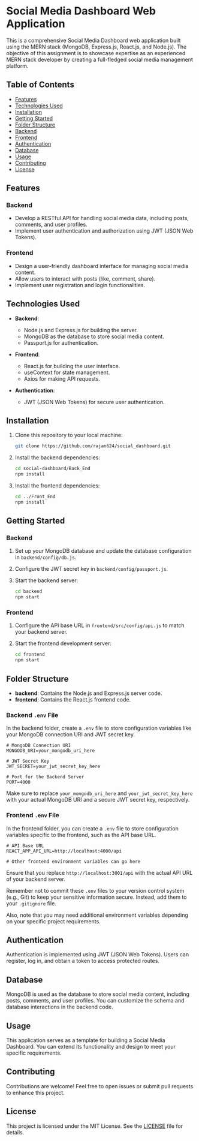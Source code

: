 # Social Media Dashboard Web Application

This is a comprehensive Social Media Dashboard web application built using the MERN stack (MongoDB, Express.js, React.js, and Node.js). The objective of this assignment is to showcase expertise as an experienced MERN stack developer by creating a full-fledged social media management platform.

## Table of Contents
- [Features](#features)
- [Technologies Used](#technologies-used)
- [Installation](#installation)
- [Getting Started](#getting-started)
- [Folder Structure](#folder-structure)
- [Backend](#backend)
- [Frontend](#frontend)
- [Authentication](#authentication)
- [Database](#database)
- [Usage](#usage)
- [Contributing](#contributing)
- [License](#license)

## Features

### Backend
- Develop a RESTful API for handling social media data, including posts, comments, and user profiles.
- Implement user authentication and authorization using JWT (JSON Web Tokens).

### Frontend
- Design a user-friendly dashboard interface for managing social media content.
- Allow users to interact with posts (like, comment, share).
- Implement user registration and login functionalities.

## Technologies Used
- **Backend**:
  - Node.js and Express.js for building the server.
  - MongoDB as the database to store social media content.
  - Passport.js for authentication.
  
- **Frontend**:
  - React.js for building the user interface.
  - useContext for state management.
  - Axios for making API requests.
  
- **Authentication**:
  - JWT (JSON Web Tokens) for secure user authentication.

## Installation

1. Clone this repository to your local machine:

   ```bash
   git clone https://github.com/rajan624/social_dashboard.git
   ```

2. Install the backend dependencies:

   ```bash
   cd social-dashboard/Back_End
   npm install
   ```

3. Install the frontend dependencies:

   ```bash
   cd ../Front_End
   npm install
   ```

## Getting Started

### Backend

1. Set up your MongoDB database and update the database configuration in `backend/config/db.js`.

2. Configure the JWT secret key in `backend/config/passport.js`.

3. Start the backend server:

   ```bash
   cd backend
   npm start
   ```

### Frontend

1. Configure the API base URL in `frontend/src/config/api.js` to match your backend server.

2. Start the frontend development server:

   ```bash
   cd frontend
   npm start
   ```

## Folder Structure

- **backend**: Contains the Node.js and Express.js server code.
- **frontend**: Contains the React.js frontend code.

### Backend `.env` File

In the backend folder, create a `.env` file to store configuration variables like your MongoDB connection URI and JWT secret key.

```env
# MongoDB Connection URI
MONGODB_URI=your_mongodb_uri_here

# JWT Secret Key
JWT_SECRET=your_jwt_secret_key_here

# Port for the Backend Server
PORT=4000
```

Make sure to replace `your_mongodb_uri_here` and `your_jwt_secret_key_here` with your actual MongoDB URI and a secure JWT secret key, respectively.

### Frontend `.env` File

In the frontend folder, you can create a `.env` file to store configuration variables specific to the frontend, such as the API base URL.

```env
# API Base URL
REACT_APP_API_URL=http://localhost:4000/api

# Other frontend environment variables can go here
```

Ensure that you replace `http://localhost:3001/api` with the actual API URL of your backend server.

Remember not to commit these `.env` files to your version control system (e.g., Git) to keep your sensitive information secure. Instead, add them to your `.gitignore` file.

Also, note that you may need additional environment variables depending on your specific project requirements.

## Authentication

Authentication is implemented using JWT (JSON Web Tokens). Users can register, log in, and obtain a token to access protected routes.

## Database

MongoDB is used as the database to store social media content, including posts, comments, and user profiles. You can customize the schema and database interactions in the backend code.

## Usage

This application serves as a template for building a Social Media Dashboard. You can extend its functionality and design to meet your specific requirements.

## Contributing

Contributions are welcome! Feel free to open issues or submit pull requests to enhance this project.

## License

This project is licensed under the MIT License. See the [LICENSE](LICENSE) file for details.
